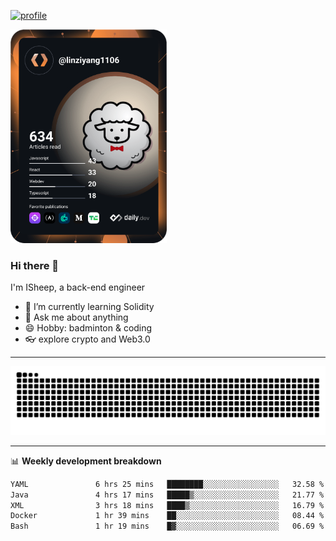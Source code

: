 [![profile](https://user-images.githubusercontent.com/54968314/208005045-e4b42f3b-833d-4242-bfcc-e764865553a2.svg)](https://www.calligrapher.ai/)

<a href="https://app.daily.dev/linziyang1106"><img src="/devcard.png" width="250" alt="ISheep's Dev Card"/></a>

### Hi there 🐏

I'm ISheep, a back-end engineer

- 🔭 I’m currently learning Solidity
- 💬 Ask me about anything
- 😄 Hobby: badminton & coding
- 👓 explore crypto and Web3.0

-------

![](https://raw.githubusercontent.com/ISheepp/ISheepp/output/github-contribution-grid-snake.svg)

-------

📊 **Weekly development breakdown**
<!--START_SECTION:waka-->

```txt
YAML               6 hrs 25 mins   ████████░░░░░░░░░░░░░░░░░   32.58 %
Java               4 hrs 17 mins   █████▒░░░░░░░░░░░░░░░░░░░   21.77 %
XML                3 hrs 18 mins   ████▒░░░░░░░░░░░░░░░░░░░░   16.79 %
Docker             1 hr 39 mins    ██░░░░░░░░░░░░░░░░░░░░░░░   08.44 %
Bash               1 hr 19 mins    █▓░░░░░░░░░░░░░░░░░░░░░░░   06.69 %
```

<!--END_SECTION:waka-->
